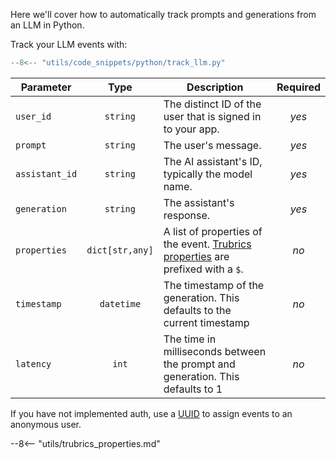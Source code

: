 Here we'll cover how to automatically track prompts and generations from an LLM in Python.

Track your LLM events with:

``` ts
--8<-- "utils/code_snippets/python/track_llm.py"
```

| **Parameter** | **Type** | **Description** | **Required** |
|---|:---:|---|:---:|
| `user_id` | `string` | The distinct ID of the user that is signed in to your app. | _yes_ |
| `prompt` | `string` | The user's message. | _yes_ |
| `assistant_id` | `string` | The AI assistant's ID, typically the model name. | _yes_ |
| `generation` | `string` | The assistant's response. | _yes_ |
| `properties` | `dict[str,any]` | A list of properties of the event. [Trubrics properties](#trubrics-properties) are prefixed with a `$`. | _no_ |
| `timestamp` | `datetime` | The timestamp of the generation. This defaults to the current timestamp | _no_ |
| `latency` | `int` | The time in milliseconds between the prompt and generation. This defaults to 1 | _no_ |

If you have not implemented auth, use a [UUID](https://www.npmjs.com/package/uuid) to assign events to an anonymous user.

--8<-- "utils/trubrics_properties.md"